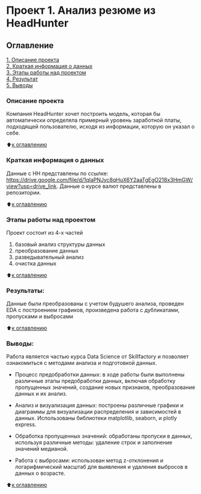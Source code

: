 # Проект 1. Анализ резюме из HeadHunter

## Оглавление  
[1. Описание проекта](#Описание-проекта)   
[2. Краткая информация о данных](#Краткая-информация-о-данных)  
[3. Этапы работы над проектом](#Этапы-работы-над-проектом)  
[4. Результат](#Результат)    
[5. Выводы](#Выводы) 

### Описание проекта    
Компания HeadHunter хочет построить модель, которая бы автоматически определяла примерный уровень заработной платы, подходящей пользователю, исходя из информации, которую он указал о себе. 

:arrow_up:[к оглавлению](#Оглавление)

### Краткая информация о данных
Данные с HH представлены по ссылке: https://drive.google.com/file/d/1qlaPNJyc8qHuX6Y2aaTgEgO218x3HmGW/view?usp=drive_link. Данные о курсе валют представлены в репозитории. 
  
:arrow_up:[к оглавлению](#Оглавление)


### Этапы работы над проектом 
Проект состоит из 4-х частей
1. базовый анализ структуры данных
2. преобразование данных
3. разведывательный анализ
4. очистка данных

:arrow_up:[к оглавлению](#Оглавление)


### Результаты:  
Данные были преобразованы с учетом будушего анализа, проведен EDA с построением графиков, произведена работа с дубликатами, пропусками и выбросами

:arrow_up:[к оглавлению](#Оглавление)


### Выводы:  
Работа является частью курса Data Science от Skillfactory и позволяет ознакомиться с методами анализа и подготовкой данных. 

* Процесс предобработки данных: в ходе работы были выполнены различные этапы предобработки данных, включая обработку пропущенных значений, создание новых признаков, преобразование данных и их анализ.

* Анализ и визуализация данных: построены различные графики и диаграммы для визуализации распределения и зависимостей в данных. Использованы библиотеки matplotlib, seaborn, и plotly express.

* Обработка пропущенных значений: обработаны пропуски в данных, используя различные методы: удаление строк и заполнение значений медианой. 

* Работа с выбросами: использован метод z-отклонения и логарифмический масштаб для выявления и удаления выбросов в данных о возрасте.

:arrow_up:[к оглавлению](.README.md#Оглавление)
